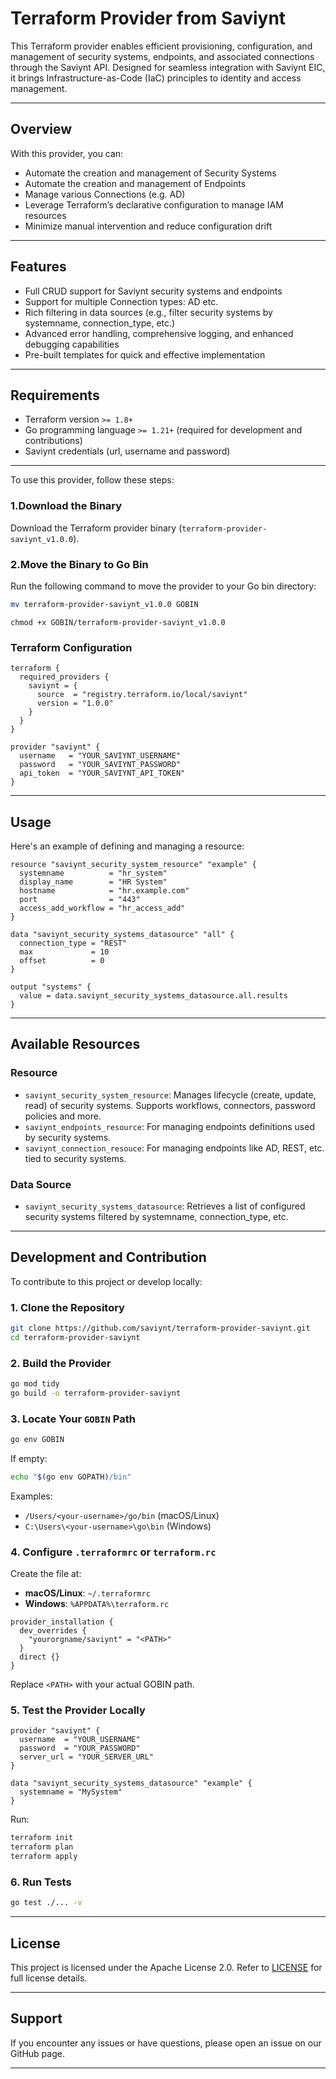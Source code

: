 
# Terraform Provider from Saviynt

This Terraform provider enables efficient provisioning, configuration, and management of security systems, endpoints, and associated connections through the Saviynt API. Designed for seamless integration with Saviynt EIC, it brings Infrastructure-as-Code (IaC) principles to identity and access management.

---

##  Overview

With this provider, you can:

- Automate the creation and management of Security Systems
- Automate the creation and management of Endpoints
- Manage various Connections (e.g. AD)
- Leverage Terraform’s declarative configuration to manage IAM resources
- Minimize manual intervention and reduce configuration drift

---

##  Features

- Full CRUD support for Saviynt security systems and endpoints
- Support for multiple Connection types: AD etc.
- Rich filtering in data sources (e.g., filter security systems by systemname, connection_type, etc.)
- Advanced error handling, comprehensive logging, and enhanced debugging capabilities
- Pre-built templates for quick and effective implementation

---

##  Requirements

- Terraform version `>= 1.8+`
- Go programming language `>= 1.21+` (required for development and contributions)
- Saviynt credentials (url, username and password)

---

To use this provider, follow these steps:  

### **1.Download the Binary**  
Download the Terraform provider binary (`terraform-provider-saviynt_v1.0.0`).  

### **2.Move the Binary to Go Bin**  
Run the following command to move the provider to your Go bin directory:  
```sh
mv terraform-provider-saviynt_v1.0.0 GOBIN
```

```SH
chmod +x GOBIN/terraform-provider-saviynt_v1.0.0
```
### Terraform Configuration

```hcl
terraform {
  required_providers {
    saviynt = {
      source  = "registry.terraform.io/local/saviynt"
      version = "1.0.0"
    }
  }
}

provider "saviynt" {
  username   = "YOUR_SAVIYNT_USERNAME"
  password   = "YOUR_SAVIYNT_PASSWORD"
  api_token  = "YOUR_SAVIYNT_API_TOKEN"
}
```

---

##  Usage

Here's an example of defining and managing a resource:

```hcl
resource "saviynt_security_system_resource" "example" {
  systemname          = "hr_system"
  display_name        = "HR System"
  hostname            = "hr.example.com"
  port                = "443"
  access_add_workflow = "hr_access_add"
}
```

```hcl
data "saviynt_security_systems_datasource" "all" {
  connection_type = "REST"
  max             = 10
  offset          = 0
}

output "systems" {
  value = data.saviynt_security_systems_datasource.all.results
}
```

---

##  Available Resources

###  Resource

- `saviynt_security_system_resource`: Manages lifecycle (create, update, read) of security systems. Supports workflows, connectors, password policies and more.
- `saviynt_endpoints_resource`: For managing endpoints definitions used by security systems.
- `saviynt_connection_resouce`: For managing endpoints like AD, REST, etc. tied to security systems.

###  Data Source

- `saviynt_security_systems_datasource`: Retrieves a list of configured security systems filtered by systemname, connection_type, etc.

---

##  Development and Contribution

To contribute to this project or develop locally:

### 1. Clone the Repository

```bash
git clone https://github.com/saviynt/terraform-provider-saviynt.git
cd terraform-provider-saviynt
```

### 2. Build the Provider

```bash
go mod tidy
go build -o terraform-provider-saviynt
```

### 3. Locate Your `GOBIN` Path

```bash
go env GOBIN
```

If empty:

```bash
echo "$(go env GOPATH)/bin"
```

Examples:

- `/Users/<your-username>/go/bin` (macOS/Linux)  
- `C:\Users\<your-username>\go\bin` (Windows)

### 4. Configure `.terraformrc` or `terraform.rc`

Create the file at:

- **macOS/Linux**: `~/.terraformrc`
- **Windows**: `%APPDATA%\terraform.rc`

```hcl
provider_installation {
  dev_overrides {
    "yourorgname/saviynt" = "<PATH>"
  }
  direct {}
}
```

Replace `<PATH>` with your actual GOBIN path.

### 5. Test the Provider Locally

```hcl
provider "saviynt" {
  username  = "YOUR_USERNAME"
  password  = "YOUR_PASSWORD"
  server_url = "YOUR_SERVER_URL"
}

data "saviynt_security_systems_datasource" "example" {
  systemname = "MySystem"
}
```

Run:

```bash
terraform init
terraform plan
terraform apply
```

### 6. Run Tests

```bash
go test ./... -v
```

---

<!-- ##  Contributions Welcome!

Contributions are warmly welcomed! Please follow these guidelines:

- Submit issues clearly describing bugs or enhancement suggestions.
- Provide pull requests that include relevant tests.
- Ensure existing tests are passed and functionality remains intact.

--- -->

##  License

This project is licensed under the Apache License 2.0. Refer to [LICENSE](LICENSE) for full license details.

---

##  Support

If you encounter any issues or have questions, please open an issue on our GitHub page.

---
